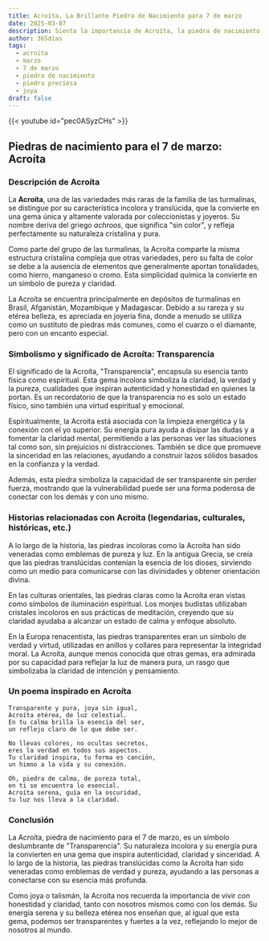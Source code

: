 ```yaml
---
title: Acroíta, La Brillante Piedra de Nacimiento para 7 de marzo
date: 2025-03-07
description: Sienta la importancia de Acroíta, la piedra de nacimiento de 7 de marzo que simboliza Transparencia. Deje que su belleza y significado iluminen su día.
author: 365días
tags:
  - acroíta
  - marzo
  - 7 de marzo
  - piedra de nacimiento
  - piedra preciosa
  - joya
draft: false
---
```


{{< youtube id="pec0ASyzCHs" >}}

## Piedras de nacimiento para el 7 de marzo: Acroíta

### Descripción de Acroíta

La **Acroíta**, una de las variedades más raras de la familia de las turmalinas, se distingue por su característica incolora y translúcida, que la convierte en una gema única y altamente valorada por coleccionistas y joyeros. Su nombre deriva del griego _achroos_, que significa "sin color", y refleja perfectamente su naturaleza cristalina y pura.

Como parte del grupo de las turmalinas, la Acroíta comparte la misma estructura cristalina compleja que otras variedades, pero su falta de color se debe a la ausencia de elementos que generalmente aportan tonalidades, como hierro, manganeso o cromo. Esta simplicidad química la convierte en un símbolo de pureza y claridad.

La Acroíta se encuentra principalmente en depósitos de turmalinas en Brasil, Afganistán, Mozambique y Madagascar. Debido a su rareza y su etérea belleza, es apreciada en joyería fina, donde a menudo se utiliza como un sustituto de piedras más comunes, como el cuarzo o el diamante, pero con un encanto especial.

### Simbolismo y significado de Acroíta: Transparencia

El significado de la Acroíta, "Transparencia", encapsula su esencia tanto física como espiritual. Esta gema incolora simboliza la claridad, la verdad y la pureza, cualidades que inspiran autenticidad y honestidad en quienes la portan. Es un recordatorio de que la transparencia no es solo un estado físico, sino también una virtud espiritual y emocional.

Espiritualmente, la Acroíta está asociada con la limpieza energética y la conexión con el yo superior. Su energía pura ayuda a disipar las dudas y a fomentar la claridad mental, permitiendo a las personas ver las situaciones tal como son, sin prejuicios ni distracciones. También se dice que promueve la sinceridad en las relaciones, ayudando a construir lazos sólidos basados en la confianza y la verdad.

Además, esta piedra simboliza la capacidad de ser transparente sin perder fuerza, mostrando que la vulnerabilidad puede ser una forma poderosa de conectar con los demás y con uno mismo.

### Historias relacionadas con Acroíta (legendarias, culturales, históricas, etc.)

A lo largo de la historia, las piedras incoloras como la Acroíta han sido veneradas como emblemas de pureza y luz. En la antigua Grecia, se creía que las piedras translúcidas contenían la esencia de los dioses, sirviendo como un medio para comunicarse con las divinidades y obtener orientación divina.

En las culturas orientales, las piedras claras como la Acroíta eran vistas como símbolos de iluminación espiritual. Los monjes budistas utilizaban cristales incoloros en sus prácticas de meditación, creyendo que su claridad ayudaba a alcanzar un estado de calma y enfoque absoluto.

En la Europa renacentista, las piedras transparentes eran un símbolo de verdad y virtud, utilizadas en anillos y collares para representar la integridad moral. La Acroíta, aunque menos conocida que otras gemas, era admirada por su capacidad para reflejar la luz de manera pura, un rasgo que simbolizaba la claridad de intención y pensamiento.

### Un poema inspirado en Acroíta

```
Transparente y pura, joya sin igual,  
Acroíta etérea, de luz celestial.  
En tu calma brilla la esencia del ser,  
un reflejo claro de lo que debe ser.  

No llevas colores, no ocultas secretos,  
eres la verdad en todos sus aspectos.  
Tu claridad inspira, tu forma es canción,  
un himno a la vida y su conexión.  

Oh, piedra de calma, de pureza total,  
en ti se encuentra lo esencial.  
Acroíta serena, guía en la oscuridad,  
tu luz nos lleva a la claridad.
```

### Conclusión

La Acroíta, piedra de nacimiento para el 7 de marzo, es un símbolo deslumbrante de "Transparencia". Su naturaleza incolora y su energía pura la convierten en una gema que inspira autenticidad, claridad y sinceridad. A lo largo de la historia, las piedras translúcidas como la Acroíta han sido veneradas como emblemas de verdad y pureza, ayudando a las personas a conectarse con su esencia más profunda.

Como joya o talismán, la Acroíta nos recuerda la importancia de vivir con honestidad y claridad, tanto con nosotros mismos como con los demás. Su energía serena y su belleza etérea nos enseñan que, al igual que esta gema, podemos ser transparentes y fuertes a la vez, reflejando lo mejor de nosotros al mundo.